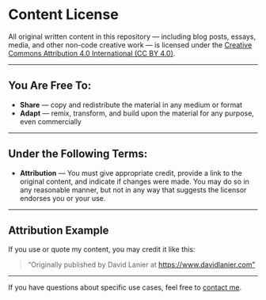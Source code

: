 # Content License

All original written content in this repository — including blog posts, essays, media, and other non-code creative work — is licensed under the [Creative Commons Attribution 4.0 International (CC BY 4.0)](https://creativecommons.org/licenses/by/4.0/).

---

## You Are Free To:

- **Share** — copy and redistribute the material in any medium or format  
- **Adapt** — remix, transform, and build upon the material for any purpose, even commercially

---

## Under the Following Terms:

- **Attribution** — You must give appropriate credit, provide a link to the original content, and indicate if changes were made. You may do so in any reasonable manner, but not in any way that suggests the licensor endorses you or your use.

---

## Attribution Example

If you use or quote my content, you may credit it like this:

> “Originally published by David Lanier at https://www.davidlanier.com”

---

If you have questions about specific use cases, feel free to [contact me](mailto:david@davidlanier.com).
